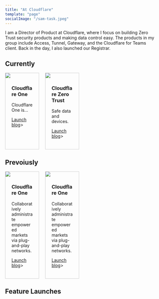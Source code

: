 ```yaml
---
title: "At Cloudflare"
template: "page"
socialImage: "/sam-task.jpeg"
---
```


I am a Director of Product at Cloudflare, where I focus on building Zero Trust security products and making data control easy. The products in my group include Access, Tunnel, Gateway, and the Cloudflare for Teams client. Back in the day, I also launched our Registrar.

<style>
.grid { 
  display: grid;
  grid-template-columns: repeat(auto-fill, minmax(100px, 1fr));
  grid-gap: 20px;
  align-items: stretch;
  }
.grid > article {
  border: 1px solid #ccc;
}
.grid > article img {
  max-width: 100%;
}
.text {
  padding: 0 20px 20px;
}
.text > button {
  background: gray;
  border: 0;
  color: white;
  padding: 10px;
  width: 100%;
  }
</style>

## Currently

<main class="grid">
  <article>
    <img src="https://blog.cloudflare.com/content/images/2020/10/image2-8.png">
    <div class="text">
      <h3>Cloudflare One</h3>
      <p>Cloudflare One is...</p>
      <p><a href="https://blog.cloudflare.com/cloudflare-one/">Launch blog</a>></p>
    </div>
  </article>
  <article>
    <img src="https://blog.cloudflare.com/content/images/2020/10/image2-8.png">
    <div class="text">
      <h3>Cloudflare Zero Trust</h3>
      <p>Safe data and devices.</p>
      <p><a href="https://blog.cloudflare.com/cloudflare-one/">Launch blog</a>></p>
    </div>
  </article>
</main>

## Prevoiusly

<main class="grid">
  <article>
    <img src="https://blog.cloudflare.com/content/images/2020/10/image2-8.png">
    <div class="text">
      <h3>Cloudflare One</h3>
      <p>Collaboratively administrate empowered markets via plug-and-play networks.</p>
      <p><a href="https://blog.cloudflare.com/cloudflare-one/">Launch blog</a>></p>
    </div>
  </article>
  <article>
    <img src="https://blog.cloudflare.com/content/images/2020/10/image2-8.png">
    <div class="text">
      <h3>Cloudflare One</h3>
      <p>Collaboratively administrate empowered markets via plug-and-play networks.</p>
      <p><a href="https://blog.cloudflare.com/cloudflare-one/">Launch blog</a>></p>
    </div>
  </article>
</main>

## Feature Launches